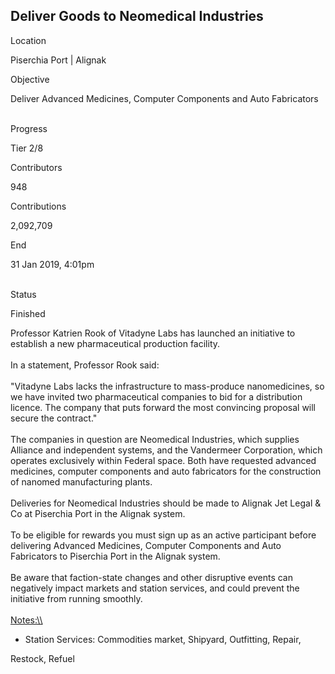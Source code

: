## Deliver Goods to Neomedical Industries

Location

Piserchia Port \| Alignak

Objective

Deliver Advanced Medicines, Computer Components and Auto Fabricators

\
Progress

Tier 2/8

Contributors

948

Contributions

2,092,709

End

31 Jan 2019, 4:01pm

\
Status

Finished

Professor Katrien Rook of Vitadyne Labs has launched an initiative to
establish a new pharmaceutical production facility.\
\
In a statement, Professor Rook said:\
\
\"Vitadyne Labs lacks the infrastructure to mass-produce nanomedicines,
so we have invited two pharmaceutical companies to bid for a
distribution licence. The company that puts forward the most convincing
proposal will secure the contract.\"\
\
The companies in question are Neomedical Industries, which supplies
Alliance and independent systems, and the Vandermeer Corporation, which
operates exclusively within Federal space. Both have requested advanced
medicines, computer components and auto fabricators for the construction
of nanomed manufacturing plants.\
\
Deliveries for Neomedical Industries should be made to Alignak Jet Legal
& Co at Piserchia Port in the Alignak system.\
\
To be eligible for rewards you must sign up as an active participant
before delivering Advanced Medicines, Computer Components and Auto
Fabricators to Piserchia Port in the Alignak system.\
\
Be aware that faction-state changes and other disruptive events can
negatively impact markets and station services, and could prevent the
initiative from running smoothly.\
\
[Notes:\\\\](Notes:\\)

-   Station Services: Commodities market, Shipyard, Outfitting, Repair,

Restock, Refuel
